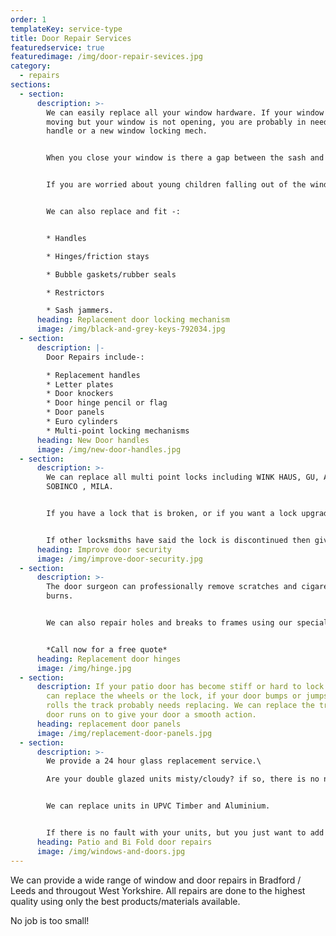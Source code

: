 ```yaml
---
order: 1
templateKey: service-type
title: Door Repair Services
featuredservice: true
featuredimage: /img/door-repair-sevices.jpg
category:
  - repairs
sections:
  - section:
      description: >-
        We can easily replace all your window hardware. If your window handle is
        moving but your window is not opening, you are probably in need a new
        handle or a new window locking mech.


        When you close your window is there a gap between the sash and the frame? you probably need new hinges or new rubber seals.


        If you are worried about young children falling out of the windows we can fit restrictors to the sash so the window will only open a small amount so children cannot fall out.


        We can also replace and fit -:


        * Handles

        * Hinges/friction stays

        * Bubble gaskets/rubber seals

        * Restrictors

        * Sash jammers.
      heading: Replacement door locking mechanism
      image: /img/black-and-grey-keys-792034.jpg
  - section:
      description: |-
        Door Repairs include-:

        * Replacement handles
        * Letter plates
        * Door knockers
        * Door hinge pencil or flag
        * Door panels
        * Euro cylinders
        * Multi-point locking mechanisms
      heading: New Door handles
      image: /img/new-door-handles.jpg
  - section:
      description: >-
        We can replace all multi point locks including WINK HAUS, GU, AVOCET,
        SOBINCO , MILA.


        If you have a lock that is broken, or if you want a lock upgrading, i.e from an old style 4 roller lock to a 4 hook lock, then give us a call for a free no obligation quote.


        If other locksmiths have said the lock is discontinued then give us a call we specialise in finding locks and materials that others can not.
      heading: Improve door security
      image: /img/improve-door-security.jpg
  - section:
      description: >-
        The door surgeon can professionally remove scratches and cigarette
        burns.


        We can also repair holes and breaks to frames using our special Rex Lith UPVC filler kit and repair dents to frames, normally caused by thieves attempting to break in with screw drivers or crow bars.


        *Call now for a free quote*
      heading: Replacement door hinges
      image: /img/hinge.jpg
  - section:
      description: If your patio door has become stiff or hard to lock and slide we
        can replace the wheels or the lock, if your door bumps or jumps as it
        rolls the track probably needs replacing. We can replace the track the
        door runs on to give your door a smooth action.
      heading: replacement door panels
      image: /img/replacement-door-panels.jpg
  - section:
      description: >-
        We provide a 24 hour glass replacement service.\

        Are your double glazed units misty/cloudy? if so, there is no need to get new windows. We can replace the double glazing units saving you money.


        We can replace units in UPVC Timber and Aluminium.


        If there is no fault with your units, but you just want to add a bit of class to your home we can replace your unit with leaded and coloured glass, you can even design the glass yourself.
      heading: Patio and Bi Fold door repairs
      image: /img/windows-and-doors.jpg
---
```

We can provide a wide range of window and door repairs in Bradford / Leeds and througout West Yorkshire. All repairs are done to the highest quality using only the best products/materials available.

No job is too small!